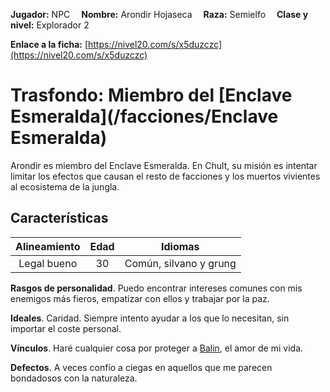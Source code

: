 **Jugador:** NPC  &emsp;**Nombre:** Arondir Hojaseca &emsp;**Raza:** Semielfo &emsp;**Clase y nivel:** Explorador 2

**Enlace a la ficha:** [https://nivel20.com/s/x5duzczc](https://nivel20.com/s/x5duzczc)

# Trasfondo: Miembro del [Enclave Esmeralda](/facciones/Enclave Esmeralda)

Arondir es miembro del Enclave Esmeralda. En Chult, su misión es intentar limitar
los efectos que causan el resto de facciones y los muertos vivientes al ecosistema
de la jungla.

## Características

| Alineamiento | Edad | Idiomas |
|:---------:|:---------:|:---------:|
| Legal bueno | 30 | Común, silvano y grung |

**Rasgos de personalidad**. Puedo encontrar intereses comunes con mis enemigos más fieros, empatizar con ellos y trabajar por la paz.

**Ideales**. Caridad. Siempre intento ayudar a los que lo necesitan, sin importar el coste personal.

**Vínculos**. Haré cualquier cosa por proteger a [Balin](npcs/Balin), el amor de mi vida.

**Defectos**. A veces confío a ciegas en aquellos que me parecen bondadosos con la naturaleza.
